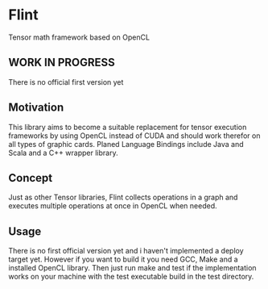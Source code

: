 # Flint
Tensor math framework based on OpenCL

## WORK IN PROGRESS ##
There is no official first version yet

## Motivation ##
This library aims to become a suitable replacement for tensor execution frameworks by using OpenCL instead of CUDA and should
work therefor on all types of graphic cards.
Planed Language Bindings include Java and Scala and a C++ wrapper library.

## Concept ##
Just as other Tensor libraries, Flint collects operations in a graph and executes multiple operations at once in OpenCL when needed. 

## Usage ##
There is no first official version yet and i haven't implemented a deploy target yet. However if you want to build it you need GCC, Make and a installed OpenCL library. Then just run make and test if the implementation works on your machine with the test executable build in the test directory.
